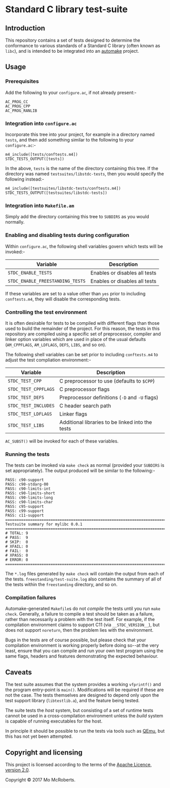 # Standard C library test-suite

## Introduction

This repository contains a set of tests designed to determine the conformance to various standards of a Standard C library (often known as `libc`), and is intended to be integrated into an [automake][1] project.

## Usage

### Prerequisites

Add the following to your `configure.ac`, if not already present:-

```
AC_PROG_CC
AC_PROG_CPP
AC_PROG_RANLIB
```

### Integration into `configure.ac`

Incorporate this tree into your project, for example in a directory named `tests`, and then add something similar to the following to your `configure.ac`:-

```
m4_include([tests/conftests.m4])
STDC_TESTS_OUTPUT([tests])
```

In the above, `tests` is the name of the directory containing this tree. If the directory was named `testsuites/libstdc-tests`, then you would specify the following instead:-

```
m4_include([testsuites/libstdc-tests/conftests.m4])
STDC_TESTS_OUTPUT([testsuites/libstdc-tests])
```
 
### Integration into `Makefile.am`

Simply add the directory containing this tree to `SUBDIRS` as you would normally.
 
### Enabling and disabling tests during configuration
 
Within `configure.ac`, the following shell variables govern which tests will be invoked:-
 
| Variable                         | Description                   |
|----------------------------------|-------------------------------|
| `STDC_ENABLE_TESTS`              | Enables or disables all tests |
| `STDC_ENABLE_FREESTANDING_TESTS` | Enables or disables all tests |

If these variables are set to a value other than `yes` prior to including `conftests.m4`, they will disable the corresponding tests.

### Controlling the test environment

It is often desirable for tests to be compiled with different flags than those used to build the remainder of the project. For this reason, the tests in this repository are compiled using a specific set of preprocessor, compiler and linker option variables which are used in place of the usual defaults (`AM_CPPFLAGS`, `AM_LDFLAGS`, `DEFS`, `LIBS`, and so on). 

The following shell variables can be set prior to including `conftests.m4` to adjust the test compliation environment:-

| Variable             | Description                                      |
|----------------------|--------------------------------------------------|
| `STDC_TEST_CPP`      | C preprocessor to use (defaults to `$CPP`)       |
| `STDC_TEST_CPPFLAGS` | C preprocessor flags                             |
| `STDC_TEST_DEFS`     | Preprocessor definitions (`-D` and `-U` flags)   |
| `STDC_TEST_INCLUDES` | C header search path                             |
| `STDC_TEST_LDFLAGS`  | Linker flags                                     |
| `STDC_TEST_LIBS`     | Additional libraries to be linked into the tests |

`AC_SUBST()` will be invoked for each of these variables.

### Running the tests

The tests can be invoked via `make check` as normal (provided your `SUBDIRS` is set appropriately). The output produced will be similar to the following:-

```
PASS: c90-support
PASS: c90-stdarg-00
PASS: c90-limits-int
PASS: c90-limits-short
PASS: c90-limits-long
PASS: c90-limits-char
PASS: c95-support
PASS: c99-support
PASS: c11-support
============================================================================
Testsuite summary for mylibc 0.0.1
============================================================================
# TOTAL: 9
# PASS:  9
# SKIP:  0
# XFAIL: 0
# FAIL:  0
# XPASS: 0
# ERROR: 0
============================================================================
```

The `*.log` files generated by `make check` will contain the output from each of the tests. `freestanding/test-suite.log` also contains the summary of all of the tests within the `freestanding` directory, and so on.

### Compilation failures

Automake-generated `Makefile`s do not _compile_ the tests until you run `make check`. Generally, a failure to compile a test should be taken as a failure, rather than necessarily a problem with the test itself. For example, if the compilation environment claims to support C11 (via `__STDC_VERSION__`), but does not support `noreturn`, then the problem lies with the environment.

Bugs in the tests are of course possible, but please check that your compilation environment is working properly before doing so--at the very least, ensure that you can compile and run your own test program using the same flags, headers and features demonstrating the expected behaviour.

## Caveats

The test suite assumes that the system provides a working `vfprintf()` and the program entry-point is `main()`. Modifications will be required if these are not the case. The tests themselves are designed to depend only upon the test support library (`libtestlib.a`), and the feature being tested.

The suite tests the _host_ system, but consisting of a set of runtime tests cannot be used in a cross-compilation environment unless the _build_ system is capable of running executables for the host.

In principle it should be possible to run the tests via tools such as [QEmu](https://www.qemu.org), but this has not yet been attempted.

## Copyright and licensing

This project is licensed according to the terms of the [Apache Licence, version 2.0](https://www.apache.org/licenses/LICENSE-2.0).

Copyright © 2017 Mo McRoberts.

[1]: https://www.gnu.org/software/automake/
